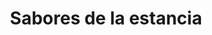 ---
title: "Sabores de la estancia"
url: /ciudad-autonoma-de-buenos-aires/sabores-de-la-estancia/
shop: Metzgerei
---